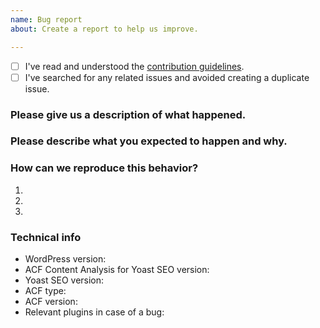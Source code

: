 ```yaml
---
name: Bug report
about: Create a report to help us improve.

---
```


<!-- Please use this template when creating an issue. 
- Please check the boxes after you've created your issue.
- Please use the latest version of
    ACF Content Analysis for Yoast SEO,
    Yoast SEO
    and Advanced Custom Fields.
-->

* [ ] I've read and understood the [contribution guidelines](https://github.com/Yoast/yoast-acf-analysis/blob/develop/.github/CONTRIBUTING.md).
* [ ] I've searched for any related issues and avoided creating a duplicate issue.

### Please give us a description of what happened.




### Please describe what you expected to happen and why.




### How can we reproduce this behavior?
1. 
2. 
3. 

### Technical info
* WordPress version: 
* ACF Content Analysis for Yoast SEO version: 
* Yoast SEO version: 
* ACF type: <!-- Please remove this and enter `free` or `pro` -->
* ACF version: 
* Relevant plugins in case of a bug: 

